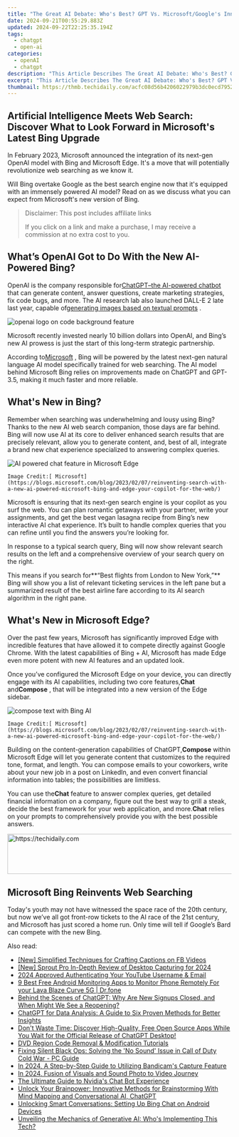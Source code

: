 ```yaml
---
title: "The Great AI Debate: Who's Best? GPT Vs. Microsoft/Google's Innovations"
date: 2024-09-21T00:55:29.883Z
updated: 2024-09-22T22:25:35.194Z
tags:
  - chatgpt
  - open-ai
categories:
  - openAI
  - chatgpt
description: "This Article Describes The Great AI Debate: Who's Best? GPT Vs. Microsoft/Google's Innovations"
excerpt: "This Article Describes The Great AI Debate: Who's Best? GPT Vs. Microsoft/Google's Innovations"
thumbnail: https://thmb.techidaily.com/acfc08d56b4206022979b3dc0ecd7952203549957dd5b874ab0b46f7e315b993.jpg
---
```


## Artificial Intelligence Meets Web Search: Discover What to Look Forward in Microsoft's Latest Bing Upgrade

 In February 2023, Microsoft announced the integration of its next-gen OpenAI model with Bing and Microsoft Edge. It's a move that will potentially revolutionize web searching as we know it.

 Will Bing overtake Google as the best search engine now that it's equipped with an immensely powered AI model? Read on as we discuss what you can expect from Microsoft's new version of Bing.

>  Disclaimer: This post includes affiliate links
>
>  If you click on a link and make a purchase, I may receive a commission at no extra cost to you.
>

## What’s OpenAI Got to Do With the New AI-Powered Bing?

 OpenAI is the company responsible for[ChatGPT–the AI-powered chatbot](http://www.makeuseof.com/how-to-use-chatgpt-by-openai/) that can generate content, answer questions, create marketing strategies, fix code bugs, and more. The AI research lab also launched DALL-E 2 late last year, capable of[generating images based on textual prompts](https://www.makeuseof.com/how-to-use-dall-e-2/) .

![openai logo on code background feature](https://static1.makeuseofimages.com/wordpress/wp-content/uploads/2023/02/openai-logo-on-code-background-feature.jpg)

 Microsoft recently invested nearly 10 billion dollars into OpenAI, and Bing’s new AI prowess is just the start of this long-term strategic partnership.

 According to[Microsoft](https://blogs.microsoft.com/blog/2023/02/07/reinventing-search-with-a-new-ai-powered-microsoft-bing-and-edge-your-copilot-for-the-web/) , Bing will be powered by the latest next-gen natural language AI model specifically trained for web searching. The AI model behind Microsoft Bing relies on improvements made on ChatGPT and GPT-3.5, making it much faster and more reliable.

## What's New in Bing?

 Remember when searching was underwhelming and lousy using Bing? Thanks to the new AI web search companion, those days are far behind. Bing will now use AI at its core to deliver enhanced search results that are precisely relevant, allow you to generate content, and, best of all, integrate a brand new chat experience specialized to answering complex queries.

![AI powered chat feature in Microsoft Edge](https://static1.makeuseofimages.com/wordpress/wp-content/uploads/2023/02/bing-chat-new.jpg)

` Image Credit:[ Microsoft](https://blogs.microsoft.com/blog/2023/02/07/reinventing-search-with-a-new-ai-powered-microsoft-bing-and-edge-your-copilot-for-the-web/) `

 Microsoft is ensuring that its next-gen search engine is your copilot as you surf the web. You can plan romantic getaways with your partner, write your assignments, and get the best vegan lasagna recipe from Bing’s new interactive AI chat experience. It’s built to handle complex queries that you can refine until you find the answers you’re looking for.

 In response to a typical search query, Bing will now show relevant search results on the left and a comprehensive overview of your search query on the right.

 This means if you search for**“Best flights from London to New York,”** Bing will show you a list of relevant ticketing services in the left pane but a summarized result of the best airline fare according to its AI search algorithm in the right pane.

## What's New in Microsoft Edge?

 Over the past few years, Microsoft has significantly improved Edge with incredible features that have allowed it to compete directly against Google Chrome. With the latest capabilities of Bing + AI, Microsoft has made Edge even more potent with new AI features and an updated look.

 Once you’ve configured the Microsoft Edge on your device, you can directly engage with its AI capabilities, including two core features,**Chat** and**Compose** , that will be integrated into a new version of the Edge sidebar.

![compose text with Bing AI](https://static1.makeuseofimages.com/wordpress/wp-content/uploads/2023/02/bing-ai-compose-new.jpg)

` Image Credit:[ Microsoft](https://blogs.microsoft.com/blog/2023/02/07/reinventing-search-with-a-new-ai-powered-microsoft-bing-and-edge-your-copilot-for-the-web/) `

 Building on the content-generation capabilities of ChatGPT,**Compose** within Microsoft Edge will let you generate content that customizes to the required tone, format, and length. You can compose emails to your coworkers, write about your new job in a post on LinkedIn, and even convert financial information into tables; the possibilities are limitless.

 You can use the**Chat** feature to answer complex queries, get detailed financial information on a company, figure out the best way to grill a steak, decide the best framework for your web application, and more.**Chat** relies on your prompts to comprehensively provide you with the best possible answers.

<!-- affiliate ads begin -->
<a href="https://ephamedtechinc.pxf.io/c/5597632/2130532/26400" target="_top" id="2130532">
  <img src="//a.impactradius-go.com/display-ad/26400-2130532" border="0" alt="https://techidaily.com" width="728" height="90"/>
</a>
<img height="0" width="0" src="https://ephamedtechinc.pxf.io/i/5597632/2130532/26400" style="position:absolute;visibility:hidden;" border="0" />
<!-- affiliate ads end -->

## Microsoft Bing Reinvents Web Searching

 Today's youth may not have witnessed the space race of the 20th century, but now we’ve all got front-row tickets to the AI race of the 21st century, and Microsoft has just scored a home run. Only time will tell if Google’s Bard can compete with the new Bing.

<ins class="adsbygoogle"
     style="display:block"
     data-ad-format="autorelaxed"
     data-ad-client="ca-pub-7571918770474297"
     data-ad-slot="1223367746"></ins>

<ins class="adsbygoogle"
     style="display:block"
     data-ad-client="ca-pub-7571918770474297"
     data-ad-slot="8358498916"
     data-ad-format="auto"
     data-full-width-responsive="true"></ins>

<span class="atpl-alsoreadstyle">Also read:</span>
<div><ul>
<li><a href="https://facebook-video-content.techidaily.com/new-simplified-techniques-for-crafting-captions-on-fb-videos/"><u>[New] Simplified Techniques for Crafting Captions on FB Videos</u></a></li>
<li><a href="https://desktop-recording.techidaily.com/new-sprout-pro-in-depth-review-of-desktop-capturing-for-2024/"><u>[New] Sprout Pro In-Depth Review of Desktop Capturing for 2024</u></a></li>
<li><a href="https://youtube-lab.techidaily.com/approved-authenticating-your-youtube-username-and-email/"><u>2024 Approved Authenticating Your YouTube Username & Email</u></a></li>
<li><a href="https://android-location.techidaily.com/9-best-free-android-monitoring-apps-to-monitor-phone-remotely-for-your-lava-blaze-curve-5g-drfone-by-drfone-virtual/"><u>9 Best Free Android Monitoring Apps to Monitor Phone Remotely For your Lava Blaze Curve 5G | Dr.fone</u></a></li>
<li><a href="https://tech-hub.techidaily.com/behind-the-scenes-of-chatgpt-why-are-new-signups-closed-and-when-might-we-see-a-reopening/"><u>Behind the Scenes of ChatGPT: Why Are New Signups Closed, and When Might We See a Reopening?</u></a></li>
<li><a href="https://tech-hub.techidaily.com/chatgpt-for-data-analysis-a-guide-to-six-proven-methods-for-better-insights/"><u>ChatGPT for Data Analysis: A Guide to Six Proven Methods for Better Insights</u></a></li>
<li><a href="https://tech-hub.techidaily.com/dont-waste-time-discover-high-quality-free-open-source-apps-while-you-wait-for-the-official-release-of-chatgpt-desktop/"><u>Don't Waste Time: Discover High-Quality, Free Open Source Apps While You Wait for the Official Release of ChatGPT Desktop!</u></a></li>
<li><a href="https://discover-helper.techidaily.com/dvd-region-code-removal-and-modification-tutorials/"><u>DVD Region Code Removal & Modification Tutorials</u></a></li>
<li><a href="https://sound-issues.techidaily.com/fixing-silent-black-ops-solving-the-no-sound-issue-in-call-of-duty-cold-war-pc-guide/"><u>Fixing Silent Black Ops: Solving the 'No Sound' Issue in Call of Duty Cold War - PC Guide</u></a></li>
<li><a href="https://screen-recording.techidaily.com/in-2024-a-step-by-step-guide-to-utilizing-bandicams-capture-feature/"><u>In 2024, A Step-by-Step Guide to Utilizing Bandicam's Capture Feature</u></a></li>
<li><a href="https://some-techniques.techidaily.com/in-2024-fusion-of-visuals-and-sound-photo-to-video-journey/"><u>In 2024, Fusion of Visuals and Sound Photo to Video Journey</u></a></li>
<li><a href="https://tech-hub.techidaily.com/the-ultimate-guide-to-nvidias-chat-bot-experience/"><u>The Ultimate Guide to Nvidia's Chat Bot Experience</u></a></li>
<li><a href="https://tech-hub.techidaily.com/unlock-your-brainpower-innovative-methods-for-brainstorming-with-mind-mapping-and-conversational-ai-chatgpt/"><u>Unlock Your Brainpower: Innovative Methods for Brainstorming With Mind Mapping and Conversational AI, ChatGPT</u></a></li>
<li><a href="https://tech-hub.techidaily.com/unlocking-smart-conversations-setting-up-bing-chat-on-android-devices/"><u>Unlocking Smart Conversations: Setting Up Bing Chat on Android Devices</u></a></li>
<li><a href="https://tech-hub.techidaily.com/unveiling-the-mechanics-of-generative-ai-whos-implementing-this-tech/"><u>Unveiling the Mechanics of Generative AI: Who's Implementing This Tech?</u></a></li>
</ul></div>

